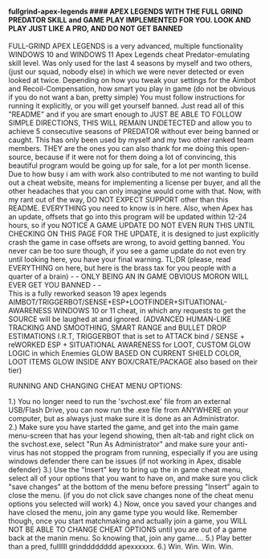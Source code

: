 #### fullgrind-apex-legends #### APEX LEGENDS WITH THE FULL GRIND PREDATOR SKILL and GAME PLAY IMPLEMENTED FOR YOU.  LOOK AND PLAY JUST LIKE A PRO, AND DO NOT GET BANNED #####
FULL-GRIND APEX LEGENDS is a very advanced, multiple functionality WINDOWS 10 and WINDOWS 11 Apex Legends cheat Predator-emulating skill level. Was only used for the last 4 seasons by myself and two others,     
   (just our squad, nobody else) in which we were never detected or even looked at twice. Depending on how you tweak your settings for the Aimbot and Recoil-Compensation, how smart you play in game (do not be obvious if you do not want a ban, pretty simple) 
You must follow instructions for running it explicitly, or you will get yourself banned.  Just read all of this "README" and if you are smart enough to JUST BE ABLE TO FOLLOW SIMPLE DIRECTIONS, THIS WILL REMAIN UNDETECTED and allow you to achieve 5 consecutive seasons of PREDATOR without ever being banned or caught.  This has only been used by myself and my two other ranked team members. THEY are the ones you can also thank for me doing this open-source, because if it were not for them doing a lot of convincing, this beautiful program would be going up for sale, for a lot per month license.  Due to how busy i am with work also contributed to me not wanting to build out a cheat website, means for implementing a license per buyer, and all the other headaches that you can only imagine would come with that.  Now, with my rant out of the way, DO NOT EXPECT SUPPORT other than this README.  EVERYTHING you need to know is in here.  Also, when Apex has an update, offsets that go into this program will be updated within 12-24 hours, so if you NOTICE A GAME UPDATE DO NOT EVEN RUN THIS UNTIL CHECKING ON THIS PAGE FOR THE UPDATE, it is designed to just explicitly crash the game in case offsets are wrong, to avoid getting banned.  You never can be too sure though, if you see a game update do not even try until looking here, you have your final warning. TL;DR (please, read EVERYTHING on here, but here is the brass tax for you people with a quarter of a brain) - - ONLY BEING AN IN GAME OBVIOUS MORON WILL EVER GET YOU BANNED - -  
This is a fully reworked season 19 apex legends AIMBOT/TRIGGERBOT/SENSE+ESP+LOOTFINDER+SITUATIONAL-AWARENESS WINDOWS 10 or 11 cheat, in which any requests to get the SOURCE will be laughed at and ignored. (ADVANCED HUMAN-LIKE TRACKING AND SMOOTHING, SMART RANGE and BULLET DROP ESTIMATIONS I.R.T, TRIGGERBOT that is set to ATTACK bind / SENSE + reWORKED ESP + SITUATIONAL AWARENESS for LOOT, CUSTOM GLOW LOGIC in which Enemies GLOW BASED ON CURRENT SHIELD COLOR, LOOT ITEMS GLOW INSIDE ANY BOX/CRATE/PACKAGE also based on their tier)


RUNNING AND CHANGING CHEAT MENU OPTIONS:

1.) You no longer need to run the 'svchost.exe' file from an external USB/Flash Drive, you can now run the .exe file from ANYWHERE on your computer, but as always just make sure it is done as an Administrator.  
2.) Make sure you have started the game, and get into the main game menu-screen that has your legend showing, then alt-tab and right click on the svchost.exe, select "Run As Administrator" and make sure your anti-virus has not stopped the program from running, especially if you are using windows defender there can be issues (if not working in Apex, disable defender)
3.) Use the "Insert" key to bring up the in game cheat menu, select all of your options that you want to have on, and make sure you click "save changes" at the bottom of the menu before pressing "Insert" again to close the menu. (if you do not click save changes none of the cheat menu options you selected will work)
4.) Now, once you saved your changes and have closed the menu, join any game type you would like.  Remember though, once you start matchmaking and actually join a game, you WILL NOT BE ABLE TO CHANGE CHEAT OPTIONS until you are out of a game back at the manin menu. So knowing that, join any game....
5.) Play better than a pred, fullllll grindddddddd apexxxxxx.
6.) Win. Win. Win. Win.
